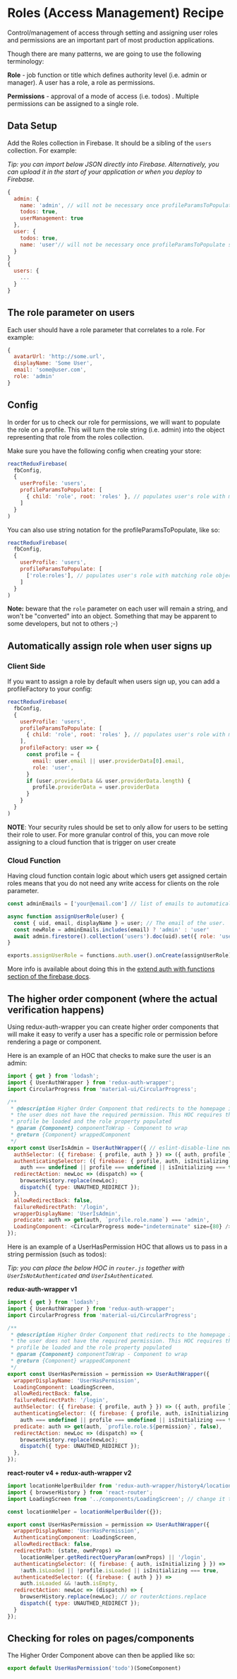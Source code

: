# Roles (Access Management) Recipe

Control/management of access through setting and assigning user roles and permissions are an important part of most production applications.

Though there are many patterns, we are going to use the following terminology:

**Role** - job function or title which defines authority level (i.e. admin or manager). A user has a role, a role as permissions.

**Permissions** - approval of a mode of access (i.e. todos) . Multiple permissions can be assigned to a single role.

## Data Setup

Add the Roles collection in Firebase. It should be a sibling of the `users` collection. For example:

_Tip: you can import below JSON directly into Firebase. Alternatively, you can upload it in the start of your application or when you deploy to Firebase._

```js
{
  admin: {
    name: 'admin', // will not be necessary once profileParamsToPopulate supports keyProp
    todos: true,
    userManagement: true
  },
  user: {
    todos: true,
    name: 'user'// will not be necessary once profileParamsToPopulate supports keyProp
  }
}
{
  users: {
    ...
  }
}
```

## The role parameter on users

Each user should have a role parameter that correlates to a role. For example:

```js
{
  avatarUrl: 'http://some.url',
  displayName: 'Some User',
  email: 'some@user.com',
  role: 'admin'
}
```

## Config

In order for us to check our role for permissions, we will want to populate the role on a profile. This will turn the role string (i.e. admin) into the object representing that role from the roles collection.

Make sure you have the following config when creating your store:

```js
reactReduxFirebase(
  fbConfig,
  {
    userProfile: 'users',
    profileParamsToPopulate: [
      { child: 'role', root: 'roles' }, // populates user's role with matching role object from roles
    ]
  }
)
```

You can also use string notation for the profileParamsToPopulate, like so:

```js
reactReduxFirebase(
  fbConfig,
  {
    userProfile: 'users',
    profileParamsToPopulate: [
      ['role:roles'], // populates user's role with matching role object from roles
    ]
  }
)
```

**Note:** beware that the `role` parameter on each user will remain a string, and won't be "converted" into an object. Something that may be apparent to some developers, but not to others ;-)

## Automatically assign role when user signs up

### Client Side

If you want to assign a role by default when users sign up, you can add a profileFactory to your config:

```js
reactReduxFirebase(
  fbConfig,
  {
    userProfile: 'users',
    profileParamsToPopulate: [
      { child: 'role', root: 'roles' }, // populates user's role with matching role object from roles
    ],
    profileFactory: user => {
      const profile = {
        email: user.email || user.providerData[0].email,
        role: 'user', 
      }
      if (user.providerData && user.providerData.length) {
        profile.providerData = user.providerData
      }
    }
  }
)
```

**NOTE**: Your security rules should be set to only allow for users to be setting their role to user. For more granular control of this, you can move role assigning to a cloud function that is trigger on user create

### Cloud Function

Having cloud function contain logic about which users get assigned certain roles means that you do not need any write access for clients on the role parameter.

```js
const adminEmails = ['your@email.com'] // list of emails to automatically assign admin role to

async function assignUserRole(user) {
  const { uid, email, displayName } = user; // The email of the user.
  const newRole = adminEmails.includes(email) ? 'admin' : 'user'
  await admin.firestore().collection('users').doc(uid).set({ role: 'user' }, { merge: true })
}

exports.assignUserRole = functions.auth.user().onCreate(assignUserRole);
```

More info is available about doing this in the [extend auth with functions section of the firebase docs](https://firebase.google.com/docs/auth/extend-with-functions).

## The higher order component (where the actual verification happens)

Using redux-auth-wrapper you can create higher order components that will make it easy to verify a user has a specific role or permission before rendering a page or component.

Here is an example of an HOC that checks to make sure the user is an admin:

```js
import { get } from 'lodash';
import { UserAuthWrapper } from 'redux-auth-wrapper';
import CircularProgress from 'material-ui/CircularProgress';

/**
 * @description Higher Order Component that redirects to the homepage if
 * the user does not have the required permission. This HOC requires that the user
 * profile be loaded and the role property populated
 * @param {Component} componentToWrap - Component to wrap
 * @return {Component} wrappedComponent
 */
export const UserIsAdmin = UserAuthWrapper({ // eslint-disable-line new-cap
  authSelector: ({ firebase: { profile, auth } }) => ({ auth, profile })
  authenticatingSelector: ({ firebase: { profile, auth, isInitializing } }) =>
    auth === undefined || profile === undefined || isInitializing === true,
  redirectAction: newLoc => (dispatch) => {
    browserHistory.replace(newLoc);
    dispatch({ type: UNAUTHED_REDIRECT });
  },
  allowRedirectBack: false,
  failureRedirectPath: '/login',
  wrapperDisplayName: 'UserIsAdmin',
  predicate: auth => get(auth, `profile.role.name`) === 'admin',
  LoadingComponent: <CircularProgress mode="indeterminate" size={80} />,
});
```

Here is an example of a UserHasPermission HOC that allows us to pass in a string permission (such as todos):

_Tip: you can place the below HOC in `router.js` together with `UserIsNotAuthenticated` and `UserIsAuthenticated`._

**redux-auth-wrapper v1**

```js
import { get } from 'lodash';
import { UserAuthWrapper } from 'redux-auth-wrapper';
import CircularProgress from 'material-ui/CircularProgress';

/**
 * @description Higher Order Component that redirects to the homepage if
 * the user does not have the required permission. This HOC requires that the user
 * profile be loaded and the role property populated
 * @param {Component} componentToWrap - Component to wrap
 * @return {Component} wrappedComponent
 */
export const UserHasPermission = permission => UserAuthWrapper({
  wrapperDisplayName: 'UserHasPermission',
  LoadingComponent: LoadingScreen,
  allowRedirectBack: false,
  failureRedirectPath: '/login',
  authSelector: ({ firebase: { profile, auth } }) => ({ auth, profile })
  authenticatingSelector: ({ firebase: { profile, auth, isInitializing } }) =>
    auth === undefined || profile === undefined || isInitializing === true,
  predicate: auth => get(auth, `profile.role.${permission}`, false),
  redirectAction: newLoc => (dispatch) => {
    browserHistory.replace(newLoc);
    dispatch({ type: UNAUTHED_REDIRECT });
  },
});
```

**react-router v4 + redux-auth-wrapper v2**

```javascript
import locationHelperBuilder from 'redux-auth-wrapper/history4/locationHelper';
import { browserHistory } from 'react-router';
import LoadingScreen from '../components/LoadingScreen'; // change it to your custom component

const locationHelper = locationHelperBuilder({});

export const UserHasPermission = permission => UserAuthWrapper({
  wrapperDisplayName: 'UserHasPermission',
  AuthenticatingComponent: LoadingScreen,
  allowRedirectBack: false,
  redirectPath: (state, ownProps) =>
    locationHelper.getRedirectQueryParam(ownProps) || '/login',
  authenticatingSelector: ({ firebase: { auth, isInitializing } }) =>
    !auth.isLoaded || !profile.isLoaded || isInitializing === true,
  authenticatedSelector: ({ firebase: { auth } }) =>
    auth.isLoaded && !auth.isEmpty,
  redirectAction: newLoc => (dispatch) => {
    browserHistory.replace(newLoc); // or routerActions.replace
    dispatch({ type: UNAUTHED_REDIRECT });
  }
});
```


## Checking for roles on pages/components

The Higher Order Component above can then be applied like so:

```js
export default UserHasPermission('todo')(SomeComponent)
```
